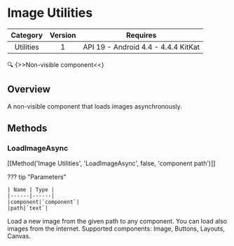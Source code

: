 # Image Utilities

| Category | Version | Requires |
|:--------:|:-------:|:--------:|
|Utilities|1|API 19 - Android 4.4 - 4.4.4 KitKat|

:mag: {>>Non-visible component<<}

## Overview

A non-visible component that loads images asynchronously.

## Methods

### LoadImageAsync

[[Method('Image Utilities', 'LoadImageAsync', false, 'component path')]]

??? tip "Parameters"

    | Name | Type |
    |------|------|
    |component|`component`|
    |path|`text`|


Load a new image from the given path to any component. You can load also images from the internet. Supported components: Image, Buttons, Layouts, Canvas.